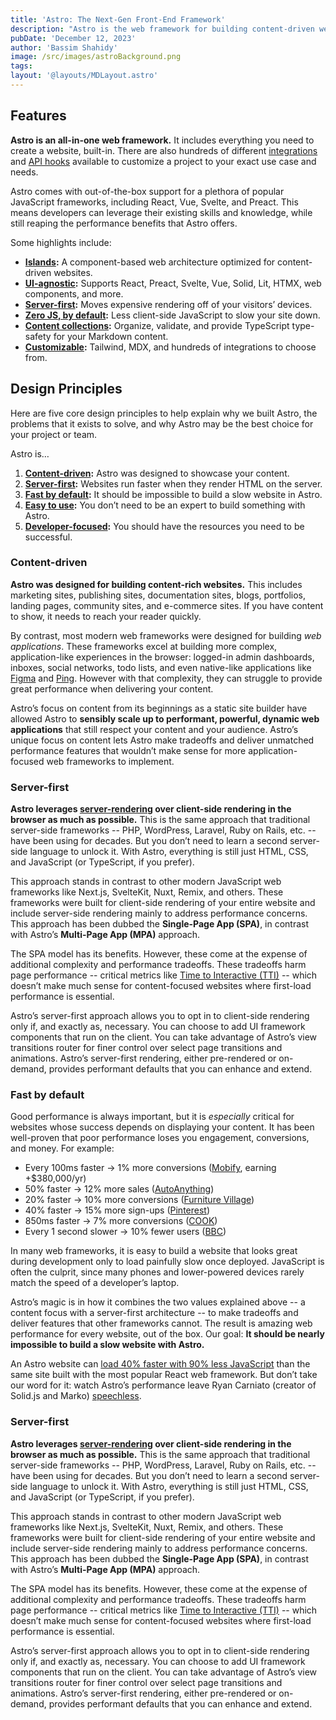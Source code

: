 ```yaml
---
title: 'Astro: The Next-Gen Front-End Framework'
description: "Astro is the web framework for building content-driven websites like blogs, marketing, and e-commerce. Astro is best-known for pioneering a new frontend architecture to reduce JavaScript overhead and complexity compared to other frameworks. If you need a website that loads fast and has great SEO, then Astro is for you."
pubDate: 'December 12, 2023'
author: 'Bassim Shahidy'
image: /src/images/astroBackground.png
tags:
layout: '@layouts/MDLayout.astro'
---
```


## Features

**Astro is an all-in-one web framework.** It includes everything you need to create a website, built-in. There are also hundreds of different [integrations][] and [API hooks][] available to customize a project to your exact use case and needs.

[Integrations]: https://astro.build/integrations/
[API hooks]: https://docs.astro.build/en/reference/integrations-reference/

Astro comes with out-of-the-box support for a plethora of popular JavaScript frameworks, including React, Vue, Svelte, and Preact. This means developers can leverage their existing skills and knowledge, while still reaping the performance benefits that Astro offers.

Some highlights include:

-   **[Islands][]:** A component-based web architecture optimized for content-driven websites.
-   **[UI-agnostic][]:** Supports React, Preact, Svelte, Vue, Solid, Lit, HTMX, web components, and more.
-   **[Server-first][]:** Moves expensive rendering off of your visitors’ devices.
-   **[Zero JS, by default][]:** Less client-side JavaScript to slow your site down.
-   **[Content collections][]:** Organize, validate, and provide TypeScript type-safety for your Markdown content.
-   **[Customizable][]:** Tailwind, MDX, and hundreds of integrations to choose from.

[Islands]: https://docs.astro.build/en/concepts/islands/
[UI-agnostic]: https://docs.astro.build/en/core-concepts/framework-components/
[Server-first]: https://docs.astro.build/en/core-concepts/rendering-modes/
[Zero JS, by default]: https://docs.astro.build/en/core-concepts/astro-components/
[Content collections]: https://docs.astro.build/en/guides/content-collections/
[Customizable]: https://docs.astro.build/en/guides/integrations-guide/

## Design Principles

Here are five core design principles to help explain why we built Astro, the problems that it exists to solve, and why Astro may be the best choice for your project or team.

Astro is…

1.  **[Content-driven][]:** Astro was designed to showcase your content.
2.  **[Server-first][]:** Websites run faster when they render HTML on the server.
3.  **[Fast by default][]:** It should be impossible to build a slow website in Astro.
4.  **[Easy to use][]:** You don’t need to be an expert to build something with Astro.
5.  **[Developer-focused][]:** You should have the resources you need to be successful.


[Content-driven]: https://docs.astro.build/en/concepts/why-astro//#content-driven
[Server-first]: https://docs.astro.build/en/concepts/why-astro//#server-first
[Fast by default]: https://docs.astro.build/en/concepts/why-astro//#fast-by-default
[Easy to use]: https://docs.astro.build/en/concepts/why-astro//#easy-to-use
[Developer-focused]: https://docs.astro.build/en/concepts/why-astro//#developer-focused

### Content-driven

**Astro was designed for building content-rich websites.** This includes marketing sites, publishing sites, documentation sites, blogs, portfolios, landing pages, community sites, and e-commerce sites. If you have content to show, it needs to reach your reader quickly.

By contrast, most modern web frameworks were designed for building _web applications_. These frameworks excel at building more complex, application-like experiences in the browser: logged-in admin dashboards, inboxes, social networks, todo lists, and even native-like applications like [Figma][] and [Ping][]. However with that complexity, they can struggle to provide great performance when delivering your content.

[Figma]: https://figma.com/
[Ping]: https://ping.gg/

Astro’s focus on content from its beginnings as a static site builder have allowed Astro to **sensibly scale up to performant, powerful, dynamic web applications** that still respect your content and your audience. Astro’s unique focus on content lets Astro make tradeoffs and deliver unmatched performance features that wouldn’t make sense for more application-focused web frameworks to implement.

### Server-first

[server-rendering]: https://docs.astro.build/en/core-concepts/rendering-modes/
[Time to Interactive (TTI)]: https://web.dev/interactive/

**Astro leverages [server-rendering][] over client-side rendering in the browser as much as possible.** This is the same approach that traditional server-side frameworks -- PHP, WordPress, Laravel, Ruby on Rails, etc. -- have been using for decades. But you don’t need to learn a second server-side language to unlock it. With Astro, everything is still just HTML, CSS, and JavaScript (or TypeScript, if you prefer).

This approach stands in contrast to other modern JavaScript web frameworks like Next.js, SvelteKit, Nuxt, Remix, and others. These frameworks were built for client-side rendering of your entire website and include server-side rendering mainly to address performance concerns. This approach has been dubbed the **Single-Page App (SPA)**, in contrast with Astro’s **Multi-Page App (MPA)** approach.

The SPA model has its benefits. However, these come at the expense of additional complexity and performance tradeoffs. These tradeoffs harm page performance -- critical metrics like [Time to Interactive (TTI)][] -- which doesn’t make much sense for content-focused websites where first-load performance is essential.


Astro’s server-first approach allows you to opt in to client-side rendering only if, and exactly as, necessary. You can choose to add UI framework components that run on the client. You can take advantage of Astro’s view transitions router for finer control over select page transitions and animations. Astro’s server-first rendering, either pre-rendered or on-demand, provides performant defaults that you can enhance and extend.

### Fast by default

Good performance is always important, but it is _especially_ critical for websites whose success depends on displaying your content. It has been well-proven that poor performance loses you engagement, conversions, and money. For example:

-   Every 100ms faster → 1% more conversions ([Mobify][], earning +$380,000/yr)
-   50% faster → 12% more sales ([AutoAnything][])
-   20% faster → 10% more conversions ([Furniture Village][])
-   40% faster → 15% more sign-ups ([Pinterest][])
-   850ms faster → 7% more conversions ([COOK][])
-   Every 1 second slower → 10% fewer users ([BBC][])

[Mobify]: https://web.dev/why-speed-matters/
[AutoAnything]: https://www.digitalcommerce360.com/2010/08/19/web-accelerator-revs-conversion-and-sales-autoanything/
[Furniture Village]: https://www.thinkwithgoogle.com/intl/en-gb/marketing-strategies/app-and-mobile/furniture-village-and-greenlight-slash-page-load-times-boosting-user-experience/
[Pinterest]: https://medium.com/pinterest-engineering/driving-user-growth-with-performance-improvements-cfc50dafadd7
[COOK]: https://web.dev/why-speed-matters/
[BBC]: https://www.creativebloq.com/features/how-the-bbc-builds-websites-that-scale

In many web frameworks, it is easy to build a website that looks great during development only to load painfully slow once deployed. JavaScript is often the culprit, since many phones and lower-powered devices rarely match the speed of a developer’s laptop.

Astro’s magic is in how it combines the two values explained above -- a content focus with a server-first architecture -- to make tradeoffs and deliver features that other frameworks cannot. The result is amazing web performance for every website, out of the box. Our goal: **It should be nearly impossible to build a slow website with Astro.**

An Astro website can [load 40% faster with 90% less JavaScript][Theo's tweet] than the same site built with the most popular React web framework. But don’t take our word for it: watch Astro’s performance leave Ryan Carniato (creator of Solid.js and Marko) [speechless][].

[Theo's tweet]: https://twitter.com/t3dotgg/status/1437195415439360003
[speechless]: https://youtu.be/2ZEMb_H-LYE?t=8163

### Server-first

**Astro leverages [server-rendering][] over client-side rendering in the browser as much as possible.** This is the same approach that traditional server-side frameworks -- PHP, WordPress, Laravel, Ruby on Rails, etc. -- have been using for decades. But you don’t need to learn a second server-side language to unlock it. With Astro, everything is still just HTML, CSS, and JavaScript (or TypeScript, if you prefer).

This approach stands in contrast to other modern JavaScript web frameworks like Next.js, SvelteKit, Nuxt, Remix, and others. These frameworks were built for client-side rendering of your entire website and include server-side rendering mainly to address performance concerns. This approach has been dubbed the **Single-Page App (SPA)**, in contrast with Astro’s **Multi-Page App (MPA)** approach.

The SPA model has its benefits. However, these come at the expense of additional complexity and performance tradeoffs. These tradeoffs harm page performance -- critical metrics like [Time to Interactive (TTI)][] -- which doesn’t make much sense for content-focused websites where first-load performance is essential.

Astro’s server-first approach allows you to opt in to client-side rendering only if, and exactly as, necessary. You can choose to add UI framework components that run on the client. You can take advantage of Astro’s view transitions router for finer control over select page transitions and animations. Astro’s server-first rendering, either pre-rendered or on-demand, provides performant defaults that you can enhance and extend.
